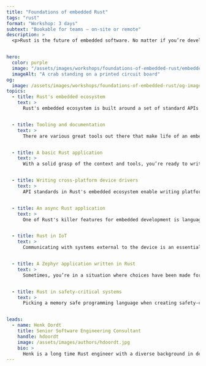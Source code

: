 ```yaml
---
title: "Foundations of embedded Rust"
tags: "rust"
format: "Workshop: 3 days"
subtext: "Bookable for teams – on-site or remote"
description: >
  <p>Rust is the future of embedded software. No matter if you’re developing robust embedded systems, creating low-power, secure IoT products, or taking your device to space, Rust revolutionizes embedded software engineering. In this workshop, you’ll learn to apply your embedded engineering skills to the modern, ergonomic, performant, and memory safe programming language that is Rust. You’ll get acquainted with Rust’s embedded ecosystem, widely used tooling, and work your way from the basics to writing complex, multitasking applications.</p> <p>Furthermore, this workshops covers the current state of art when it comes to using Rust in safety-critical systems with real-time requirements.</p> <p>At the end of this workshop, you will be able to build robust and secure (asynchronous) embedded applications in Rust, write platform-agnostic device drivers, and work with tools and frameworks that are widely used in Rust's embedded ecosystem. On top of that, you know what to consider when it comes to using Rust in safety-critical systems.</p> <p>This workshop is targeted at experienced embedded developers that want to learn embedded development in Rust. Limited knowledge of Rust is assumed, but you are assumed to be proficient in low-level embedded software engineering in C or C++.</p><p>We will work with real hardware during this workshop.</p>


hero:
  color: purple
  image: "/assets/images/workshops/foundations-of-embedded-rust/embedded-rust-hero.jpg"
  imageAlt: "A crab standing on a printed circuit board"
og:
  image: /assets/images/workshops/foundations-of-embedded-rust/og-image.jpg
topics:
  - title: Rust's embedded ecosystem
    text: >
      Rust's embedded ecosystem is built around a set of standard APIs that let you write platform-independent code even for bare-metal development. This is possible thanks to Rust's strong and expressive type system and its package manager, Cargo, which makes it easy to add and manage dependencies on third-party libraries. In this part, you'll get an overview of the ecosystem, with a focus on the <code>core</code> library and the structure of Peripheral Access Crates and Hardware Abstraction Layers (HALs).


  - title: Tooling and documentation
    text: >
      There are various great tools out there that make life of an embedded Rust engineer much easier. This part covers the structure of a typical embedded Rust project, finding and adding dependencies and finding their documentation and usage examples, and optimising your code. Furthermore, you’ll work with <a href="https://probe.rs/"><code>probe-rs</code></a> to load and debug your application and log over RTT and <a href="https://github.com/knurling-rs/defmt"><code>defmt</code></a>.


  - title: A basic Rust application
    text: >
      With a solid grasp of the context and tools, you’re ready to write your first embedded Rust application. In this part, you’ll learn the Rust way of writing embedded applications, interacting with hardware and configuring interrupts. This part covers the hardships of sharing resources between application code and interrupt handlers, how Rust makes those explicit, and how to overcome them safely.


  - title: Writing cross-platform device drivers
    text: >
      API standards in Rust's embedded ecosystem enable writing platform-independent code, and making your device drivers cross-platform is just a matter of adhering to them. This part introduces Rust's trait and generics mechanism, allowing you to write your first sensor driver in Rust that can be used from bare-metal all the way to embedded linux, whatever the hardware platform.


  - title: An async Rust application
    text: >
      One of Rust's killer features for embedded development is language support for asynchronous multitasking. This part introduces how Rust transforms async code into state machines that can be run by embedded-specific executors such as <a href="https://embassy.dev/"><code>embassy-executor</code></a>. You’ll learn how a typical <code>embassy</code>-based application is structured, how to interact with hardware asynchronously, and how to configure interrupts and background tasks.


  - title: Rust in IoT
    text: >
      Communicating with systems external to the device is an essential requirement for almost every embedded system. In this part, you’ll learn how to leverage Rust to set up robust, re-usable, secure, and maintainable communications, as well as share code between device and server. You’ll make your device speak MQTT to exchange custom-defined, encrypted messages with a remote server.


  - title: A Zephyr application written in Rust
    text: >
      Sometimes, you’re in a situation where choices have been made for you. With the rising popularity of <a href="https://www.zephyrproject.org/">Zephyr RTOS</a> you may well find yourself having to write your code as a Zephyr application. In this part, you’ll learn how to write your Zephyr applications in Rust. This part covers the current state of Rust support in Zephyr, and interacting with various OS APIs.


  - title: Rust in safety-critical systems
    text: >
      Picking a memory safe programming language when creating safety-critical systems seems a no-brainer, but with the embedded world still relying heavily on older programming languages, deviating from the standard has implications. This part covers the current state of art when it comes to using Rust to write safety-critical code, and what to consider in doing so. In addition, this part covers writing embedded applications with real-time requirements using the <a href="https://rtic.rs/">RTIC</a> concurrency framework.


leads:
  - name: Henk Oordt
    title: Senior Software Engineering Consultant
    handle: hdoordt
    image: /assets/images/authors/hdoordt.jpg
    bio: >
      Henk is a long time Rust engineer with a diverse background in developing Rust applications and others the trade, and has been writing embedded Rust since the early days. As a member of Rust's <a href="https://github.com/rust-embedded/wg/">embedded working group</a>, Henk works on creating educational content on embedded Rust, such as Rust's Discovery book.
---
```

